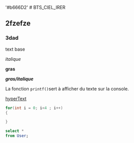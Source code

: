 '#b666D2' # BTS_CIEL_IRER
## 2fzefze
### 3dad

text base

*italique*

**gras**

***gras/italique***

La fonction `printf()`sert à afficher du texte sur la console.

[hyperText](https://www.youtube.com/watch?v=dQw4w9WgXcQ)
  

```c
for(int i = 0; i<4 ; i++)
{

}
```

```sql
select *
from User;

```









